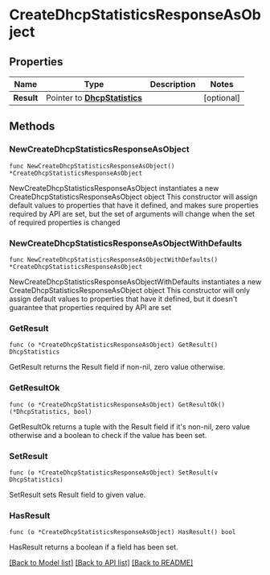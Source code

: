 # CreateDhcpStatisticsResponseAsObject

## Properties

Name | Type | Description | Notes
------------ | ------------- | ------------- | -------------
**Result** | Pointer to [**DhcpStatistics**](DhcpStatistics.md) |  | [optional] 

## Methods

### NewCreateDhcpStatisticsResponseAsObject

`func NewCreateDhcpStatisticsResponseAsObject() *CreateDhcpStatisticsResponseAsObject`

NewCreateDhcpStatisticsResponseAsObject instantiates a new CreateDhcpStatisticsResponseAsObject object
This constructor will assign default values to properties that have it defined,
and makes sure properties required by API are set, but the set of arguments
will change when the set of required properties is changed

### NewCreateDhcpStatisticsResponseAsObjectWithDefaults

`func NewCreateDhcpStatisticsResponseAsObjectWithDefaults() *CreateDhcpStatisticsResponseAsObject`

NewCreateDhcpStatisticsResponseAsObjectWithDefaults instantiates a new CreateDhcpStatisticsResponseAsObject object
This constructor will only assign default values to properties that have it defined,
but it doesn't guarantee that properties required by API are set

### GetResult

`func (o *CreateDhcpStatisticsResponseAsObject) GetResult() DhcpStatistics`

GetResult returns the Result field if non-nil, zero value otherwise.

### GetResultOk

`func (o *CreateDhcpStatisticsResponseAsObject) GetResultOk() (*DhcpStatistics, bool)`

GetResultOk returns a tuple with the Result field if it's non-nil, zero value otherwise
and a boolean to check if the value has been set.

### SetResult

`func (o *CreateDhcpStatisticsResponseAsObject) SetResult(v DhcpStatistics)`

SetResult sets Result field to given value.

### HasResult

`func (o *CreateDhcpStatisticsResponseAsObject) HasResult() bool`

HasResult returns a boolean if a field has been set.


[[Back to Model list]](../README.md#documentation-for-models) [[Back to API list]](../README.md#documentation-for-api-endpoints) [[Back to README]](../README.md)


